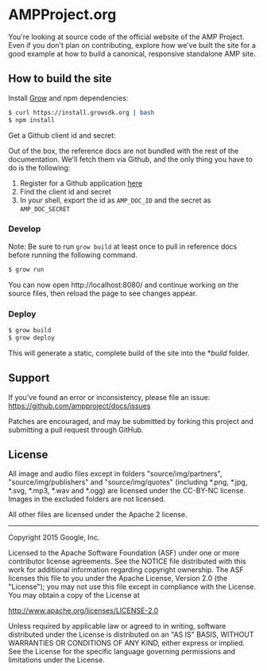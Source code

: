 AMPProject.org
=========================

You're looking at source code of the official website of the AMP Project. Even
if you don't plan on contributing, explore how we've built the site for a good
example at how to build a canonical, responsive standalone AMP site.

How to build the site
---------------------

Install [Grow](http://grow.io) and npm dependencies:

```sh
$ curl https://install.growsdk.org | bash
$ npm install
```

Get a Github client id and secret:

Out of the box, the reference docs are not bundled with the rest of the documentation. We'll fetch them via Github, and the only thing you have to do is the following:

  1. Register for a Github application [here](https://github.com/settings/applications/new)
  2. Find the client id and secret
  3. In your shell, export the id as `AMP_DOC_ID` and the secret as `AMP_DOC_SECRET`

### Develop

Note: Be sure to run `grow build` at least once to pull in reference docs before running the following command.

```sh
$ grow run
```

You can now open http://localhost:8080/ and continue working on the source files, then reload the page to see changes appear.

### Deploy

```sh
$ grow build
$ grow deploy
```

This will generate a static, complete build of the site into the **build* folder.

Support
-------

If you've found an error or inconsistency, please file an issue:
https://github.com/ampproject/docs/issues

Patches are encouraged, and may be submitted by forking this project and
submitting a pull request through GitHub.

License
-------

All image and audio files except in folders "source/img/partners",
"source/img/publishers" and "source/img/quotes" (including *.png, *.jpg, *.svg,
*.mp3, *.wav and *.ogg) are licensed under the CC-BY-NC license. Images in the
excluded folders are not licensed.

All other files are licensed under the Apache 2 license.

- - -

Copyright 2015 Google, Inc.

Licensed to the Apache Software Foundation (ASF) under one or more contributor
license agreements.  See the NOTICE file distributed with this work for
additional information regarding copyright ownership.  The ASF licenses this
file to you under the Apache License, Version 2.0 (the "License"); you may not
use this file except in compliance with the License.  You may obtain a copy of
the License at

  http://www.apache.org/licenses/LICENSE-2.0

Unless required by applicable law or agreed to in writing, software
distributed under the License is distributed on an "AS IS" BASIS, WITHOUT
WARRANTIES OR CONDITIONS OF ANY KIND, either express or implied.  See the
License for the specific language governing permissions and limitations under
the License.
